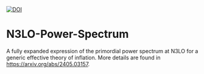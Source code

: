 [![DOI](https://zenodo.org/badge/DOI/10.5281/zenodo.13863577.svg)](https://doi.org/10.5281/zenodo.13863577)

# N3LO-Power-Spectrum
A fully expanded expression of the primordial power spectrum at N3LO for a generic effective theory of inflation. More details are found in https://arxiv.org/abs/2405.03157. 

